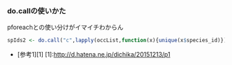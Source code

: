 ### do.callの使いかた
pforeachとの使い分けがイマイチわからん

```.R
spIds2 <- do.call("c",lapply(occList,function(x){unique(x$species_id)})) %>% unique() %>% sort()
```

- [参考1][1]
[1]:http://d.hatena.ne.jp/dichika/20151213/p1
